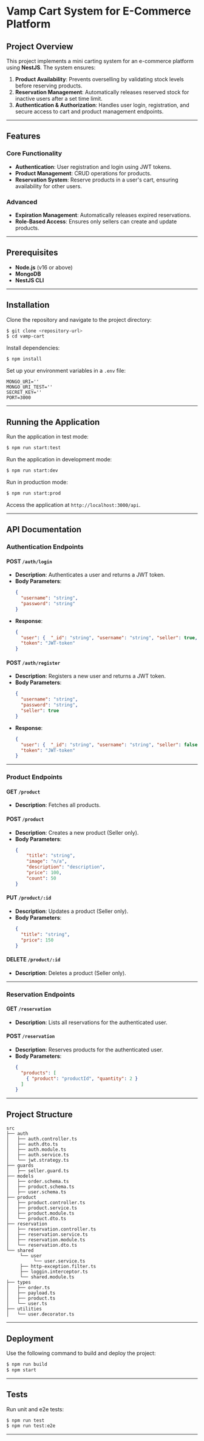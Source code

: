 # Vamp Cart System for E-Commerce Platform

## Project Overview
This project implements a mini carting system for an e-commerce platform using **NestJS**. The system ensures:

1. **Product Availability**: Prevents overselling by validating stock levels before reserving products.
2. **Reservation Management**: Automatically releases reserved stock for inactive users after a set time limit.
3. **Authentication & Authorization**: Handles user login, registration, and secure access to cart and product management endpoints.

---

## Features

### Core Functionality
- **Authentication**: User registration and login using JWT tokens.
- **Product Management**: CRUD operations for products.
- **Reservation System**: Reserve products in a user's cart, ensuring availability for other users.

### Advanced
- **Expiration Management**: Automatically releases expired reservations.
- **Role-Based Access**: Ensures only sellers can create and update products.

---

## Prerequisites

- **Node.js** (v16 or above)
- **MongoDB**
- **NestJS CLI**

---

## Installation

Clone the repository and navigate to the project directory:

```bash
$ git clone <repository-url>
$ cd vamp-cart
```

Install dependencies:

```bash
$ npm install
```

Set up your environment variables in a `.env` file:

```
MONGO_URI=''
MONGO_URI_TEST=''
SECRET_KEY=''
PORT=3000
```

---

## Running the Application

Run the application in test mode:

```bash
$ npm run start:test
```

Run the application in development mode:

```bash
$ npm run start:dev
```

Run in production mode:

```bash
$ npm run start:prod
```

Access the application at `http://localhost:3000/api`.

---

## API Documentation

### Authentication Endpoints

#### POST `/auth/login`
- **Description**: Authenticates a user and returns a JWT token.
- **Body Parameters**:
  ```json
  {
    "username": "string",
    "password": "string"
  }
  ```
- **Response**:
  ```json
  {
    "user": {  "_id": "string", "username": "string", "seller": true, "created": "string" },
    "token": "JWT-token"
  }
  ```

#### POST `/auth/register`
- **Description**: Registers a new user and returns a JWT token.
- **Body Parameters**:
  ```json
  {
    "username": "string",
    "password": "string",
    "seller": true
  }
  ```
- **Response**:
  ```json
  {
    "user": {  "_id": "string", "username": "string", "seller": false, "created": "string" },
    "token": "JWT-token"
  }
  ```

---

### Product Endpoints

#### GET `/product`
- **Description**: Fetches all products.

#### POST `/product`
- **Description**: Creates a new product (Seller only).
- **Body Parameters**:
  ```json
  {
      "title": "string",
      "image": "n/a",
      "description": "description",
      "price": 100,
      "count": 50
  }
  ```

#### PUT `/product/:id`
- **Description**: Updates a product (Seller only).
- **Body Parameters**:
  ```json
  {
    "title": "string",
    "price": 150
  }
  ```

#### DELETE `/product/:id`
- **Description**: Deletes a product (Seller only).

---

### Reservation Endpoints

#### GET `/reservation`
- **Description**: Lists all reservations for the authenticated user.

#### POST `/reservation`
- **Description**: Reserves products for the authenticated user.
- **Body Parameters**:
  ```json
  {
    "products": [
      { "product": "productId", "quantity": 2 }
    ]
  }
  ```

---

## Project Structure

```
src
├── auth
│   ├── auth.controller.ts
│   ├── auth.dto.ts
│   ├── auth.module.ts
│   ├── auth.service.ts
│   └── jwt.strategy.ts
├── guards
│   ├── seller.guard.ts
├── models
│   ├── order.schema.ts
│   ├── product.schema.ts
│   ├── user.schema.ts
├── product
│   ├── product.controller.ts
│   ├── product.service.ts
│   ├── product.module.ts
│   └── product.dto.ts
├── reservation
│   ├── reservation.controller.ts
│   ├── reservation.service.ts
│   ├── reservation.module.ts
│   └── reservation.dto.ts
└── shared
     └── user
          └── user.service.ts
     ├── http-exception.filter.ts
     ├── loggin.interceptor.ts
     └── shared.module.ts
├── types
│   ├── order.ts
│   ├── payload.ts
│   ├── product.ts
│   └── user.ts
├── utilities
│   └── user.decorator.ts
```

---

## Deployment

Use the following command to build and deploy the project:

```bash
$ npm run build
$ npm start
```

---

## Tests

Run unit and e2e tests:

```bash
$ npm run test
$ npm run test:e2e
```

---
